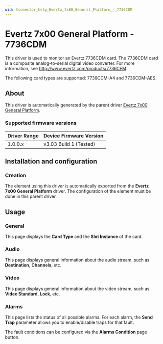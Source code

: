 ```yaml
---
uid: Connector_help_Evertz_7x00_General_Platform_-_7736CDM
---
```


# Evertz 7x00 General Platform - 7736CDM

This driver is used to monitor an Evertz 7736CDM card. The 7736CDM card is a composite analog-to-serial digital video converter. For more information, see <http://www.evertz.com/products/7736CEM>.

The following card types are supported: 7736CDM-A4 and 7736CDM-AES.

## About

This driver is automatically generated by the parent driver [Evertz 7x00 General Platform](xref:Connector_help_Evertz_7x00_General_Platform).

### Supported firmware versions

| **Driver Range** | **Device Firmware Version** |
|------------------|-----------------------------|
| 1.0.0.x          | v3.03 Build 1 (Tested)      |

## Installation and configuration

### Creation

The element using this driver is automatically exported from the **Evertz 7x00 General Platform** driver. The configuration of the element must be done in this parent driver.

## Usage

### General

This page displays the **Card Type** and the **Slot Instance** of the card.

### Audio

This page displays general information about the audio stream, such as **Destination**, **Channels**, etc.

### Video

This page displays general information about the video stream, such as **Video Standard**, **Lock**, etc.

### Alarms

This page lists the status of all possible alarms. For each alarm, the **Send Trap** parameter allows you to enable/disable traps for that fault.

The fault conditions can be configured via the **Alarms Condition** page button.
